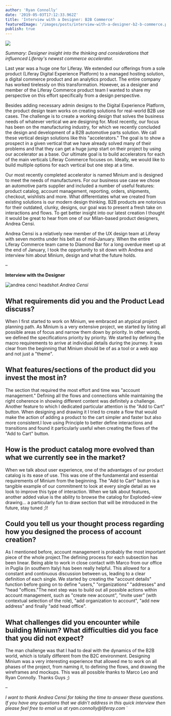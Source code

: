 ```yaml
---
author: 'Ryan Connolly'
date: '2019-05-03T17:12:33.962Z'
title: 'Interview with a Designer: B2B Commerce'
featuredImage: '/images/posts/interview-with-a-designer-b2-b-commerce.png'
publish: true
---
```


![](/images/posts/interview-with-a-designer-b2-b-commerce.png)

<!-- # Interview with a Designer: B2B Commerce -->

_Summary: Designer insight into the thinking and considerations that influenced Liferay's newest commerce accelerator._

Last year was a huge one for Liferay. We extended our offerings from a sole product (Liferay Digital Experience Platform) to a managed hosting solution, a digital commerce product and an analytics product. The entire company has worked tirelessly on this transformation. However, as a designer and member of the Liferay Commerce product team I wanted to share my perspective on this effort specifically from a design perspective.

Besides adding necessary admin designs to the Digital Experience Platform, the product design team works on creating solutions for real-world B2B use cases. The challenge is to create a working design that solves the business needs of whatever vertical we are designing for. Most recently, our focus has been on the manufacturing industry, for which we recently concluded the design and development of a B2B automotive parts solution. We call these vertical design solutions like this "accelerators." The goal is to show a prospect in a given vertical that we have already solved many of their problems and that they can get a huge jump start on their project by using our accelerator as a base. Our ultimate goal is to build accelerators for each of the main verticals Liferay Commerce focuses on. Ideally, we would like to build multiple options for each vertical but one step at a time.

Our most recently completed accelerator is named Minium and is designed to meet the needs of manufacturers. For our business use case we chose an automotive parts supplier and included a number of useful features: product catalog, account management, reporting, orders, shipments, checkout, wishlists and more. What differentiates what we created from existing solutions is our modern design thinking. B2B products are notorious for their outdated, clunky, designs, our goal was to present a fresh take on interactions and flows. To get better insight into our latest creation I thought it would be great to hear from one of our Milan-based product designers, Andrea Censi.

Andrea Censi is a relatively new member of the UX design team at Liferay with seven months under his belt as of mid-January. When the entire Liferay Commerce team came to Diamond Bar for a long overdue meet up at the end of January, I took the opportunity to sit down with Andrea and interview him about Minium, design and what the future holds.

–

**Interview with the Designer**

![andrea cenci headshot](/images/headshots/censi-andrea-h.jpg)
_Andrea Censi_

## What requirements did you and the Product Lead discuss?

When I first started to work on Minium, we embraced an atypical project planning path. As Minium is a very extensive project, we started by listing all possible areas of focus and narrow them down by priority. In other words, we defined the specifications priority by priority. We started by defining the macro requirements to arrive at individual details during the journey. It was clear from the beginning that Minium should be of as a tool or a web app and not just a "theme".

## What features/sections of the product did you invest the most in?

The section that required the most effort and time was "account management." Defining all the flows and connections while maintaining the right coherence in showing different content was definitely a challenge. Another feature to which I dedicated particular attention is the "Add to Cart" button. When designing and drawing it I tried to create a flow that would make the action of adding a product to the cart simpler and faster but also more consistent.I love using Principle to better define interactions and transitions and found it particularly useful when creating the flows of the "Add to Cart" button.

## How is the product catalog more evolved than what we currently see in the market?

When we talk about user experience, one of the advantages of our product catalog is its ease of use. This was one of the fundamental and essential requirements of Minium from the beginning. The "Add to Cart" button is a tangible example of our commitment to look at every single detail as we look to improve this type of interaction. When we talk about features, another added value is the ability to browse the catalog for Exploded-view drawing… a particularly fun to draw section that will be introduced in the future, stay tuned ;)!

## Could you tell us your thought process regarding how you designed the process of account creation?

As I mentioned before, account management is probably the most important piece of the whole project.The defining process for each subsection has been linear. Being able to work in close contact with Marco from our office in Puglia (in southern Italy) has been really helpful. This allowed for a constant and continuous discussion between us, leading to a clear definition of each single. We started by creating the "account details" function before going on to define "users," "organizations" "addresses" and "head "offices."The next step was to build out all possible actions within account management, such as "create new account", "invite user" (with contextual selection of the role), "add organization to account", "add new address" and finally "add head office".

## What challenges did you encounter while building Minium? What difficulties did you face that you did not expect?

The man challenge was that I had to deal with the dynamics of the B2B world, which is totally different from the B2C environment. Designing Minium was a very interesting experience that allowed me to work on all phases of the project, from naming it, to defining the flows, and drawing the wireframes and mockups.
This was all possible thanks to Marco Leo and Ryan Connolly. Thanks Guys ;)

–

_I want to thank Andrea Censi for taking the time to answer these questions. If you have any questions that we didn't address in this quick interview then please feel free to email us at ryan.connolly@liferay.com_
`
